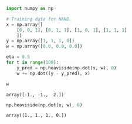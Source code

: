 

```python
import numpy as np

# Training data for NAND.
x = np.array([
    [0, 0, 1], [0, 1, 1], [1, 0, 1], [1, 1, 1]
    ])
y = np.array([1, 1, 1, 0])
w = np.array([0.0, 0.0, 0.0])

eta = 0.5
for t in range(100):
    y_pred = np.heaviside(np.dot(x, w), 0)
    w += np.dot((y - y_pred), x)
```


```python
w
```




    array([-1., -1.,  2.])




```python
np.heaviside(np.dot(x, w), 0)
```




    array([1., 1., 1., 0.])


